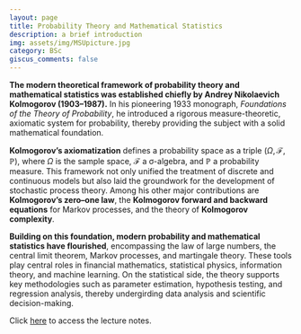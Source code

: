 ```yaml
---
layout: page
title: Probability Theory and Mathematical Statistics
description: a brief introduction
img: assets/img/MSUpicture.jpg
category: BSc
giscus_comments: false
---
```


**The modern theoretical framework of probability theory and mathematical statistics was established chiefly by Andrey Nikolaevich Kolmogorov (1903–1987).** In his pioneering 1933 monograph, *Foundations of the Theory of Probability*, he introduced a rigorous measure-theoretic, axiomatic system for probability, thereby providing the subject with a solid mathematical foundation.

**Kolmogorov’s axiomatization** defines a probability space as a triple $(\Omega,\mathcal{F},\mathbb{P})$, where $\Omega$ is the sample space, $\mathcal{F}$ a σ-algebra, and $\mathbb{P}$ a probability measure. This framework not only unified the treatment of discrete and continuous models but also laid the groundwork for the development of stochastic process theory. Among his other major contributions are **Kolmogorov’s zero–one law**, the **Kolmogorov forward and backward equations** for Markov processes, and the theory of **Kolmogorov complexity**.

**Building on this foundation, modern probability and mathematical statistics have flourished**, encompassing the law of large numbers, the central limit theorem, Markov processes, and martingale theory. These tools play central roles in financial mathematics, statistical physics, information theory, and machine learning. On the statistical side, the theory supports key methodologies such as parameter estimation, hypothesis testing, and regression analysis, thereby undergirding data analysis and scientific decision-making.

Click [here](https://galobelwang.github.io/file/ProbabilityTheory.pdf) to access the lecture notes.
